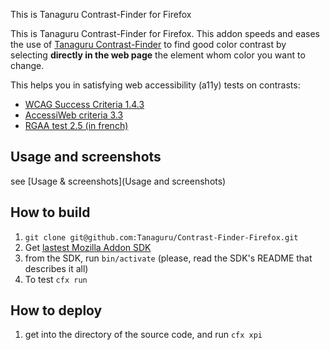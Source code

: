 This is Tanaguru Contrast-Finder for Firefox

This is Tanaguru Contrast-Finder for Firefox. This addon speeds and eases the use of [Tanaguru Contrast-Finder](http://contrast-finder.tanaguru.com/) to find good color contrast by selecting **directly in the web page** the element whom color you want to change.

This helps you in satisfying web accessibility (a11y) tests on contrasts:

* [WCAG Success Criteria 1.4.3](http://www.w3.org/TR/WCAG20/#visual-audio-contrast-contrast)
* [AccessiWeb criteria 3.3](http://www.accessiweb.org/index.php/accessiweb-22-english-version.html#crit-3-3)
* [RGAA test 2.5 (in french)](http://rgaa.net/Valeur-du-rapport-de-contraste-du.html)

## Usage and screenshots

see [Usage & screenshots](Usage and screenshots)

## How to build

1. `git clone git@github.com:Tanaguru/Contrast-Finder-Firefox.git`
1. Get [lastest Mozilla Addon SDK](https://ftp.mozilla.org/pub/mozilla.org/labs/jetpack/jetpack-sdk-latest.zip) 
1. from the SDK, run `bin/activate` (please, read the SDK's README that describes it all)
1. To test `cfx run`

## How to deploy

1. get into the directory of the source code, and run `cfx xpi`